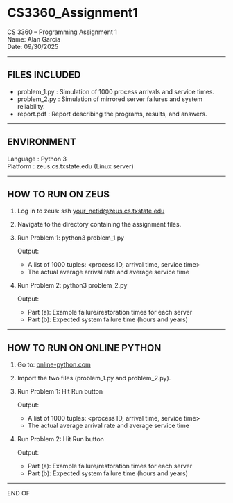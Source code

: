 # CS3360_Assignment1

CS 3360 – Programming Assignment 1  
Name: Alan Garcia  
Date: 09/30/2025  

------------------------------------------------------------
FILES INCLUDED
------------------------------------------------------------
- problem_1.py   : Simulation of 1000 process arrivals and service times.
- problem_2.py   : Simulation of mirrored server failures and system reliability.
- report.pdf    : Report describing the programs, results, and answers.

------------------------------------------------------------
ENVIRONMENT
------------------------------------------------------------
Language : Python 3  
Platform : zeus.cs.txstate.edu (Linux server)

------------------------------------------------------------
HOW TO RUN ON ZEUS
------------------------------------------------------------

1. Log in to zeus:
   ssh your_netid@zeus.cs.txstate.edu

2. Navigate to the directory containing the assignment files.

3. Run Problem 1:
   python3 problem_1.py

   Output:
   - A list of 1000 tuples: <process ID, arrival time, service time>
   - The actual average arrival rate and average service time

4. Run Problem 2:
   python3 problem_2.py

   Output:
   - Part (a): Example failure/restoration times for each server
   - Part (b): Expected system failure time (hours and years)

------------------------------------------------------------
HOW TO RUN ON ONLINE PYTHON
------------------------------------------------------------

1. Go to: [online-python.com](https://www.online-python.com/)

2. Import the two files (problem_1.py and problem_2.py).

3. Run Problem 1: Hit Run button

   Output:
   - A list of 1000 tuples: <process ID, arrival time, service time>
   - The actual average arrival rate and average service time

4. Run Problem 2: Hit Run button

   Output:
   - Part (a): Example failure/restoration times for each server
   - Part (b): Expected system failure time (hours and years)

------------------------------------------------------------
END OF

